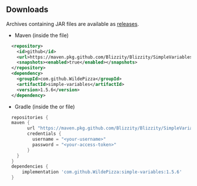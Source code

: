 Downloads
---------
Archives containing JAR files are available as [releases](https://github.com/Blizzity/Blizzity/SimpleVariables/releases).

 * Maven (inside the  file)
```xml
  <repository>
    <id>github</id>
    <url>https://maven.pkg.github.com/Blizzity/Blizzity/SimpleVariables</url>
    <snapshots><enabled>true</enabled></snapshots>
  </repository>
  <dependency>
    <groupId>com.github.WildePizza</groupId>
    <artifactId>simple-variables</artifactId>
    <version>1.5.6</version>
  </dependency>
```

 * Gradle (inside the  or  file)
```groovy
  repositories {
  maven {
        url "https://maven.pkg.github.com/Blizzity/Blizzity/SimpleVariables"
        credentials {
          username = "<your-username>"
          password = "<your-access-token>"
        }
    }
  }
  dependencies {
      implementation 'com.github.WildePizza:simple-variables:1.5.6'
  }
```
